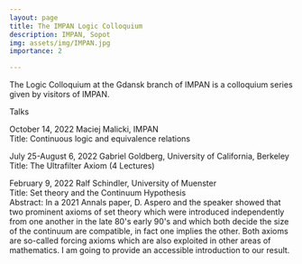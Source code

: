 ```yaml
---
layout: page
title: The IMPAN Logic Colloquium
description: IMPAN, Sopot
img: assets/img/IMPAN.jpg
importance: 2

---
```


The Logic Colloquium at the Gdansk branch of IMPAN is a colloquium series given by visitors of IMPAN.

Talks

October 14, 2022
Maciej Malicki, IMPAN <br>
Title: Continuous logic and equivalence relations

July 25-August 6, 2022
Gabriel Goldberg, University of California, Berkeley<br>
Title: The Ultrafilter Axiom (4 Lectures)

February 9, 2022
Ralf Schindler, University of Muenster<br>
Title: Set theory and the Continuum Hypothesis<br>
Abstract: In a 2021 Annals paper, D. Aspero and the speaker showed that two prominent axioms of set theory which were introduced independently 
from one another in the late 80's early 90's and which both decide the size of the continuum are compatible, in fact one implies the other.
Both axioms are so-called forcing axioms which are also exploited in other areas of mathematics. I am going to provide an accessible
introduction to our result.
